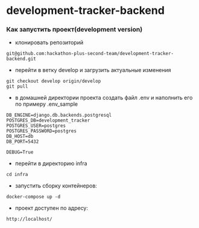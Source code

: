 # development-tracker-backend

### Как запустить проект(development version)

- клонировать репозиторий

```
git@github.com:hackathon-plus-second-team/development-tracker-backend.git
```

- перейти в ветку develop и загрузить актуальные изменения

```
git checkout develop origin/develop
git pull
```

- в домашней директории проекта создать файл .env и наполнить его по примеру .env_sample

```
DB_ENGINE=django.db.backends.postgresql
POSTGRES_DB=development_tracker
POSTGRES_USER=postgres
POSTGRES_PASSWORD=postgres
DB_HOST=db
DB_PORT=5432

DEBUG=True
```

- перейти в директорию infra

```
cd infra 
```

- запустить сборку контейнеров:

```
docker-compose up -d
```

- проект доступен по адресу:

```
http://localhost/
```
